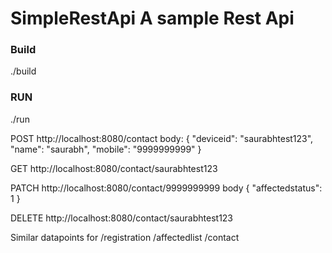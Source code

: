 # SimpleRestApi A sample Rest Api 


### Build
./build

### RUN
./run

POST http://localhost:8080/contact
body: {
 "deviceid": "saurabhtest123",
 "name": "saurabh",
 "mobile": "9999999999"
}

GET http://localhost:8080/contact/saurabhtest123

PATCH http://localhost:8080/contact/9999999999
body
 {
 "affectedstatus": 1
 }

DELETE http://localhost:8080/contact/saurabhtest123


Similar datapoints for 
/registration
/affectedlist
/contact

